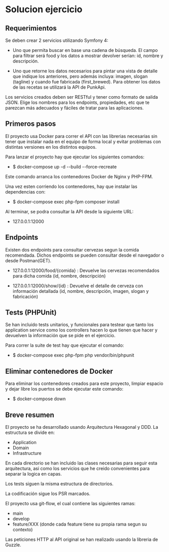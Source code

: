 # Solucion ejercicio

## Requerimientos
Se deben crear 2 servicios utilizando Symfony 4:

- Uno que permita buscar en base una cadena de búsqueda. El campo para filtrar será food y los datos a mostrar devolver serían: id, nombre y descripción.

- Uno que retorne los datos necesarios para pintar una vista de detalle que indique los anteriores, pero además incluya: imagen, slogan (tagline) y cuando fue fabricada (first_brewed).
Para obtener los datos de las recetas se utilizará la API de PunkApi.

Los servicios creados deben ser RESTful y tener como formato de salida JSON. Elige los nombres para los endpoints, propiedades, etc que te parezcan más adecuados y fáciles de tratar para las aplicaciones.

## Primeros pasos 

El proyecto usa Docker para correr el API con las librerias necesarias 
sin tener que instalar nada en el equipo de forma local y evitar problemas con
distintas versiones en los distintos equipos.

Para lanzar el proyecto hay que ejecutar los siguientes comandos:

- $ docker-compose up -d --build --force-recreate

Este comando arranca los contenedores Docker de Nginx y PHP-FPM.

Una vez esten corriendo los contenedores, hay que instalar las dependencias con:
- $ docker-compose exec php-fpm composer install

Al terminar, se podra consultar la API desde la siguiente URL:
- 127.0.0.1:12000

## Endpoints

Existen dos endpoints para consultar cervezas segun la comida recomendada.
Dichos endpoints se pueden consultar desde el navegador o desde Postman(GET).

- 127.0.0.1:12000/food/{comida} : Devuelve las cervezas recomendados para dicha comida (id, nombre, descripción)

- 127.0.0.1:12000/show/{id} : Devuelve el detalle de cerveza con información detallada (id, nombre, descripción, imagen, slogan y fabricación)

## Tests (PHPUnit)
Se han incluido tests unitarios, y funcionales para testear que tanto los application service como los controllers hacen lo que tienen que hacer y devuelven la información que se pide en el ejercicio.

Para correr la suite de test hay que ejecutar el comando:

- $ docker-compose exec php-fpm php vendor/bin/phpunit

## Eliminar contenedores de Docker

Para eliminar los contenedores creados para este proyecto, limpiar espacio y dejar libre los puertos se debe ejecutar este comando:

- $ docker-compose down

## Breve resumen 
El proyecto se ha desarrollado usando Arquitectura Hexagonal y DDD. La estructura se divide en:
- Application
- Domain
- Infrastructure

En cada directorio se han incluido las clases necesarias para seguir esta arquitectura, asi como los servicios que he creido convenientes 
para separar la logica en capas.

Los tests siguen la misma estructura de directorios.

La codificación sigue los PSR marcados.

El proyecto usa git-flow, el cual contiene las siguientes ramas:

- main 
- develop
- feature/XXX (donde cada feature tiene su propia rama segun su contexto)

Las peticiones HTTP al API original se han realizado usando la libreria de Guzzle.
